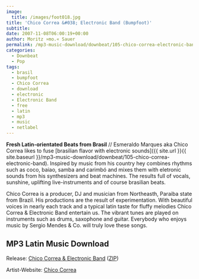 ```yaml
---
image:
  title: /images/foot018.jpg
title: 'Chico Correa &#038; Electronic Band (Bumpfoot)'
subtitle: 
date: 2007-11-08T06:00:19+00:00
author: Moritz »mo.« Sauer
permalink: /mp3-music-download/downbeat/105-chico-correa-electronic-band
categories:
  - Downbeat
  - Pop
tags:
  - brasil
  - bumpfoot
  - Chico Correa
  - download
  - electronic
  - Electronic Band
  - free
  - latin
  - mp3
  - music
  - netlabel
---
```

**Fresh Latin-orientated Beats from Brasil** // Esmeraldo Marques aka Chico Correa likes to fuse [brasilian flavor with electronic sounds]({{ site.url }}{{ site.baseurl }}/mp3-music-download/downbeat/105-chico-correa-electronic-band). Inspired by music from his country hey combines rhythms such as coco, baiao, samba and carimbó and mixes them with eletronic sounds from his synthesizers and beat machines. The results full of vocals, sunshine, uplifting live-instruments and of course brasilian beats.<!--more-->

<!--adsense-->

Chico Correa is a producer, DJ and musician from Northeasth, Paraiba state from Brazil. His productions are the result of experimentation. With beautiful voices in nearly each track and a typical latin taste for fluffy melodies Chico Correa & Electronic Band entertain us. The vibrant tunes are played on instruments such as drums, saxophone and guitar. Everybody who enjoys music by Sergio Mendes & Co. will truly love these songs. 

## MP3 Latin Music Download

Release: [Chico Correa & Electronic Band](http://www.bumpfoot.net/foot018.html) ([ZIP](http://www.archive.org/compress/foot018))
  
Artist-Website: [Chico Correa](http://www.chicocorrea.com.br/)